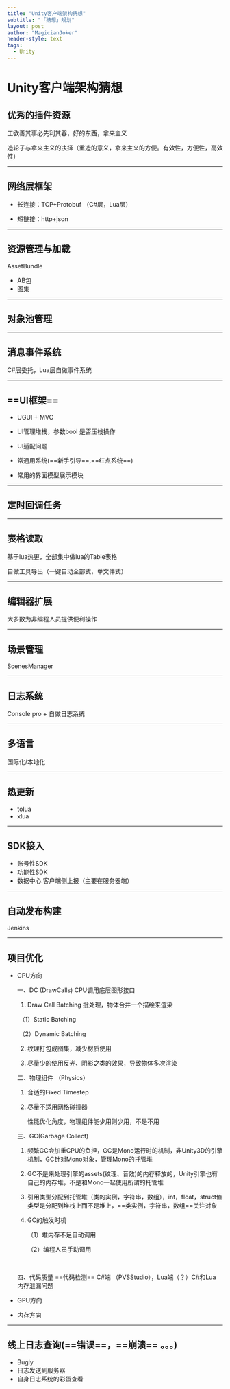 ```yaml
---
title: "Unity客户端架构猜想"
subtitle: "「猜想」规划"
layout: post
author: "MagicianJoker"
header-style: text
tags:
  - Unity
---
```


# Unity客户端架构猜想

## 优秀的插件资源

工欲善其事必先利其器，好的东西，拿来主义

造轮子与拿来主义的决择（重造的意义，拿来主义的方便。有效性，方便性，高效性）



---

## 网络层框架 

- 长连接：TCP+Protobuf    （C#层，Lua层） 

- 短链接：http+json 



---

## 资源管理与加载 

AssetBundle

- AB包
- 图集


---

## 对象池管理



---

## 消息事件系统

C#层委托，Lua层自做事件系统



---

## ==UI框架== 

- UGUI + MVC 

- UI管理堆栈，参数bool 是否压栈操作

- UI适配问题

- 常通用系统(==新手引导==,==红点系统==)     

- 常用的界面模型展示模块


---
## 定时回调任务


---

## 表格读取

基于lua热更，全部集中做lua的Table表格

自做工具导出（一键自动全部式，单文件式）


---
## 编辑器扩展
大多数为非编程人员提供便利操作


---

## 场景管理 

ScenesManager



---

## 日志系统 

Console pro + 自做日志系统



---

## 多语言 

国际化/本地化



---

## 热更新 

- tolua
- xlua



---

## SDK接入

- 账号性SDK 
- 功能性SDK 
- 数据中心 客户端侧上报（主要在服务器端）


---

## 自动发布构建

Jenkins 


---

## 项目优化

- CPU方向

  一、DC (DrawCalls) CPU调用底层图形接口

  1. Draw Call Batching 批处理，物体合并一个描绘来渲染

  ​			（1）Static Batching

  ​			（2）Dynamic Batching

  2. 纹理打包成图集，减少材质使用

  3. 尽量少的使用反光、阴影之类的效果，导致物体多次渲染

  二、物理组件 （Physics）

  1. 合适的Fixed Timestep

  2. 尽量不适用网格碰撞器

     性能优化角度，物理组件能少用则少用，不是不用

  三、GC(Garbage Collect)    

   1. 频繁GC会加重CPU的负担，GC是Mono运行时的机制，非Unity3D的引擎机制，GC针对Mono对象，管理Mono的托管堆

   2. GC不是来处理引擎的assets(纹理、音效)的内存释放的，Unity引擎也有自己的内存堆，不是和Mono一起使用所谓的托管堆

   3. 引用类型分配到托管堆（类的实例，字符串，数组），int，float，struct值类型是分配到堆栈上而不是堆上，==类实例，字符串，数组==关注对象

   4. GC的触发时机

      （1）堆内存不足自动调用

      （2）编程人员手动调用

  ​	

  四、代码质量 ==代码检测==    C#端 （PVSStudio），Lua端（？）C#和Lua 内存泄漏问题

- GPU方向


- 内存方向


---

## 线上日志查询(==错误==，==崩溃== 。。。)

- Bugly
- 日志发送到服务器
- 自身日志系统的彩蛋查看